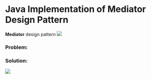 # Java Implementation of Mediator Design Pattern

**Mediator** design pattern 
![](https://github.com/shamy1st/design-pattern-mediator-java/blob/main/mediator-uml.png)
### Problem: 

### Solution:
![](https://github.com/shamy1st/design-pattern-mediator-java/blob/main/mediator-solution-uml.png)
